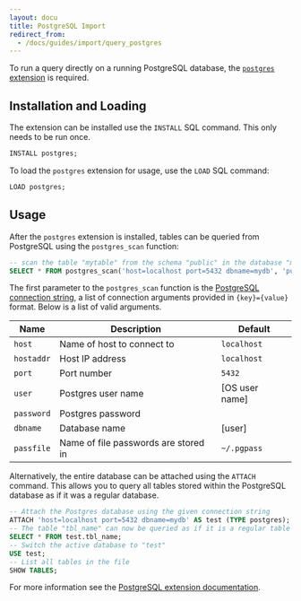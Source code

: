```yaml
---
layout: docu
title: PostgreSQL Import
redirect_from:
  - /docs/guides/import/query_postgres
---
```


To run a query directly on a running PostgreSQL database, the [`postgres` extension](../../extensions/postgres_scanner) is required.

## Installation and Loading

The extension can be installed use the `INSTALL` SQL command. This only needs to be run once.

```sql
INSTALL postgres;
```

To load the `postgres` extension for usage, use the `LOAD` SQL command:

```sql
LOAD postgres;
```

## Usage

After the `postgres` extension is installed, tables can be queried from PostgreSQL using the `postgres_scan` function:

```sql
-- scan the table "mytable" from the schema "public" in the database "mydb"
SELECT * FROM postgres_scan('host=localhost port=5432 dbname=mydb', 'public', 'mytable');
```

The first parameter to the `postgres_scan` function is the [PostgreSQL connection string](https://www.postgresql.org/docs/current/libpq-connect.html#LIBPQ-CONNSTRING), a list of connection arguments provided in `{key}={value}` format. Below is a list of valid arguments.

<div class="narrow_table"></div>

|    Name    |             Description              |    Default     |
|------------|--------------------------------------|----------------|
| `host`     | Name of host to connect to           | `localhost`    |
| `hostaddr` | Host IP address                      | `localhost`    |
| `port`     | Port number                          | `5432`         |
| `user`     | Postgres user name                   | [OS user name] |
| `password` | Postgres password                    |                |
| `dbname`   | Database name                        | [user]         |
| `passfile` | Name of file passwords are stored in | `~/.pgpass`    |

Alternatively, the entire database can be attached using the `ATTACH` command. This allows you to query all tables stored within the PostgreSQL database as if it was a regular database.

```sql
-- Attach the Postgres database using the given connection string
ATTACH 'host=localhost port=5432 dbname=mydb' AS test (TYPE postgres);
-- The table "tbl_name" can now be queried as if it is a regular table
SELECT * FROM test.tbl_name;
-- Switch the active database to "test"
USE test;
-- List all tables in the file
SHOW TABLES;
```

For more information see the [PostgreSQL extension documentation](../../extensions/postgres).
